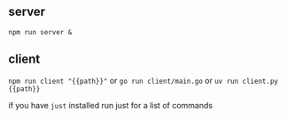 ## server

`npm run server &` 

## client

`npm run client "{{path}}"`
or
`go run client/main.go`
or
`uv run client.py {{path}}`

if you have `just` installed run just for a list of commands
